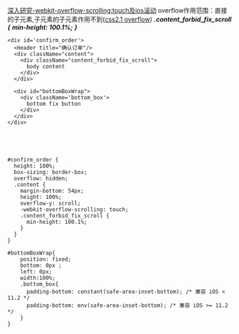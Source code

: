 [深入研究-webkit-overflow-scrolling:touch及ios滚动](https://www.cnblogs.com/xiahj/p/8036419.html)
overflow作用范围：直接的子元素,子元素的子元素作用不到([css2.1 overflow](https://www.w3.org/TR/CSS21/visufx.html#overflow))
***.content_forbid_fix_scroll {***
      ***min-height: 100.1%;***
***}***
```
<div id='confirm_order'>
  <Header title="确认订单"/>
  <div className="content">
    <div className="content_forbid_fix_scroll">
      body content
    </div>
  </div>
  
  <div id="bottomBoxWrap">
    <div className='bottom_box'>
      bottom fix button
    </div>
  </div>
</div>





#confirm_order {
  height: 100%;
  box-sizing: border-box;
  overflow: hidden;
  .content {
    margin-bottom: 54px;
    height: 100%;
    overflow-y: scroll;
    -webkit-overflow-scrolling: touch;
    .content_forbid_fix_scroll {
      min-height: 100.1%;
    }
  }
}

#bottomBoxWrap{
    position: fixed;
    bottom: 0px ;
    left: 0px;
    width:100%;
    .bottom_box{
      padding-bottom: constant(safe-area-inset-bottom); /* 兼容 iOS < 11.2 */
      padding-bottom: env(safe-area-inset-bottom); /* 兼容 iOS >= 11.2 */
    }
}
```
